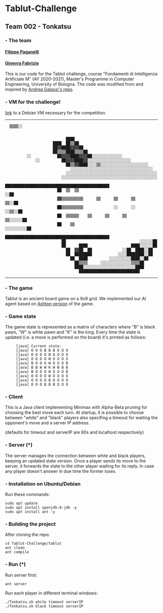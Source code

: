 # Tablut-Challenge
## Team 002 - Tonkatsu

### - The team
#### [Filippo Paganelli](https://github.com/FilippoPaganelli)
#### [Ginevra Fabrizio](https://github.com/lamebanana)

This is our code for the Tablut challenge, course "Fondamenti di Intelligenza Artificiale M" (AY 2020-2021), Master's Programme in Computer Engineering, University of Bologna.
The code was modified from and inspired by [Andrea Galassi's repo](https://github.com/AGalassi/TablutCompetition).

### - VM for the challenge!
[link](https://drive.google.com/drive/folders/1q-TeF79NsoUTj0XvAmVQowjVssYT3Ipp?usp=sharing) to a Debian VM necessary for the competition.

----------
```
  ▒▒▒▒░░                                                                                  
                                                                                          
                                                                                          
                            ████                                                          
                      ████  ██▒▒██                                                        
                      ██▓▓████▓▓▓▓██                                                      
                      ██▒▒▒▒████▒▒▒▒██                                                    
          ░░            ██▓▓▓▓████▓▓▓▓██░░░░░░░░░░░░░░                                    
              ░░          ██▓▓▓▓████▓▓░░░░░░░░░░░░░░░░░░░░                                
                            ██▒▒▓▓████░░░░▒▒░░░░░░░░░░░░░░░░░░░░░░                        
                              ░░░░░░░░░░░░░░░░░░░░░░░░░░░░░░░░░░░░░░                      
                            ░░░░░░░░░░░░░░░░░░░░░░░░░░░░░░░░░░░░░░░░░░                    
                          ░░░░░░░░░░░░░░░░░░░░░░░░░░░░░░░░░░░░░░░░░░░░                    
                        ████████████████████████████████████████████████                  
                        ██  ▒▒  ▒▒                                  ░░██                  
                        ▓▓▒▒▒▒▒▒▒▒▒▒      ▒▒      ▒▒      ▒▒      ▒▒░░██                  
                        ██▒▒▒▒▒▒▒▒▒▒              ░░      ░░    ░░▒▒░░██                  
                        ██  ▒▒▒▒▒▒    ▒▒      ▒▒      ▒▒      ▒▒░░░░░░██                  
                        ██    ▒▒                            ░░░░░░░░░░██                  
                        ████████████████████████████████████████████████                  
                          ██                                  ░░░░░░██                    
                          ██      ████                    ████░░░░░░██                    
                            ██  ▓▓██  ██              ░░██  ████░░██                      
                            ██  ████████            ░░░░████████░░██                      
                              ██  ████          ░░░░░░░░░░████░░██                        
                                ██▒▒▒▒      ░░░░░░░░░░░░░░▒▒▒▒██                          
                                ████░░░░░░░░░░░░░░░░░░░░░░░░████                          
                                  ████████████████████████████                            
```
----------

### - The game
Tablut is an ancient board game on a 9x9 grid. We implemented our AI agent based on [Ashton version](https://www.heroicage.org/issues/13/ashton.php) of the game. 

### - Game state
The game state is represented as a matrix of characters where "B" is black pawn, "W" is white pawn and "K" is the king. Every time the state is updated (i.e. a move is performed on the board) it's printed as follows:

```
     [java] Current state:
     [java] O O O B B B O O O 
     [java] O O O O B O O O O 
     [java] O O O O W O O O O 
     [java] B O O O W O O O B 
     [java] B B W W K W W B B 
     [java] B O O O W O O O B 
     [java] O O O O W O O O O 
     [java] O O O O B O O O O 
     [java] O O O B B B O O O
```

### - Client
This is a Java client implementing Minimax with Alpha-Beta pruning for choosing the best move each turn. At startup, it is possible to choose between "white" and "black" players also specifing a timeout for waiting the opponent's move and a server IP address.

(defaults for timeout and serverIP are 60s and localhost respectively)

### - Server (*)
The server manages the connection between white and black players, keeping an updated state version. Once a player sends its move to the server, it forwards the state to the other player waiting for its reply. In case any player doesn't answer in due time the former loses.

### - Installation on Ubuntu/Debian
Run these commands:
```
sudo apt update
sudo apt install openjdk-8-jdk -y
sudo apt install ant -y
```
### - Building the project
After cloning the repo:
```
cd Tablut-Challenge/tablut
ant clean
ant compile
```

### - Run (*)
Run server first:
```
ant server
```

Run each player in different terminal windows:
```
./Tonkatsu.sh white timeout serverIP
./Tonkatsu.sh black timeout serverIP
```
